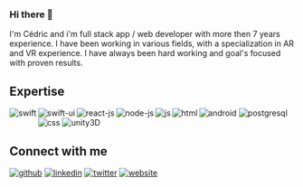 ### Hi there 👋
I'm Cédric and i'm full stack app / web developer with more then 7 years experience. I have been working in various fields, with a specialization in AR and VR experience. I have always been hard working and goal's focused with proven results.

## Expertise
<img style="margin-bottom: 5px;" align="left" alt="swift" src="https://img.shields.io/badge/-swift-orange?style=for-the-badge&logo=swift&logoColor=white">
<img align="left" alt="swift-ui" src="https://img.shields.io/badge/-swift_UI-orange?style=for-the-badge&logo=swift&logoColor=white">
<img alt="android" src="https://img.shields.io/badge/-android-3DDC84?style=for-the-badge&logo=android&logoColor=white">
<img align="left" alt="react-js" src="https://img.shields.io/badge/-react_JS-61DAFB?style=for-the-badge&logo=react&logoColor=white">
<img align="left" alt="node-js" src="https://img.shields.io/badge/-node_js-339933?style=for-the-badge&logo=node.js&logoColor=white">
<img alt="postgresql" src="https://img.shields.io/badge/-postgreSQL-4169E1?style=for-the-badge&logo=postgresql&logoColor=white">
<img align="left" alt="js" src="https://img.shields.io/badge/-JS-F7DF1E?style=for-the-badge&logo=javascript&logoColor=white">
<img align="left" alt="html" src="https://img.shields.io/badge/-HTML-E34F26?style=for-the-badge&logo=html5&logoColor=white">
<img alt="css" src="https://img.shields.io/badge/-CSS-1572B6?style=for-the-badge&logo=css3&logoColor=white">
<img alt="unity3D" src="https://img.shields.io/badge/-unity3D-000000?style=for-the-badge&logo=unity&logoColor=white">

## Connect with me
[<img src='https://img.shields.io/badge/-GitHub-181717?style=social&logo=github' alt='github'>](https://github.com/cederache)
[<img src='https://img.shields.io/badge/-LinkedIn-0A66C2?style=social&logo=linkedin' alt='linkedin'>](https://www.linkedin.com/in/cédric-derache-1b5bb575/)
[<img src='https://img.shields.io/badge/-Twitter-1DA1F2?style=social&logo=twitter' alt='twitter'>](https://twitter.com/cederache)
[<img src='https://img.shields.io/badge/-WebSite-1DA1F2?style=social&logo=icloud' alt='website'>](https://cederache.github.io)
